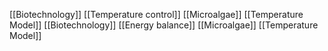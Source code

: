 [[Biotechnology]]
[[Temperature control]]
[[Microalgae]]
[[Temperature Model]]
[[Biotechnology]]
[[Energy balance]]
[[Microalgae]]
[[Temperature Model]]
